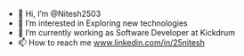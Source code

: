 - 👋 Hi, I’m @Nitesh2503
- 👀 I’m interested in Exploring new technologies 
- 🌱 I’m currently working as Software Developer at Kickdrum
- 📫 How to reach me www.linkedin.com/in/25nitesh

<!---
Nitesh2503/Nitesh2503 is a ✨ special ✨ repository because its `README.md` (this file) appears on your GitHub profile.
You can click the Preview link to take a look at your changes.
--->
